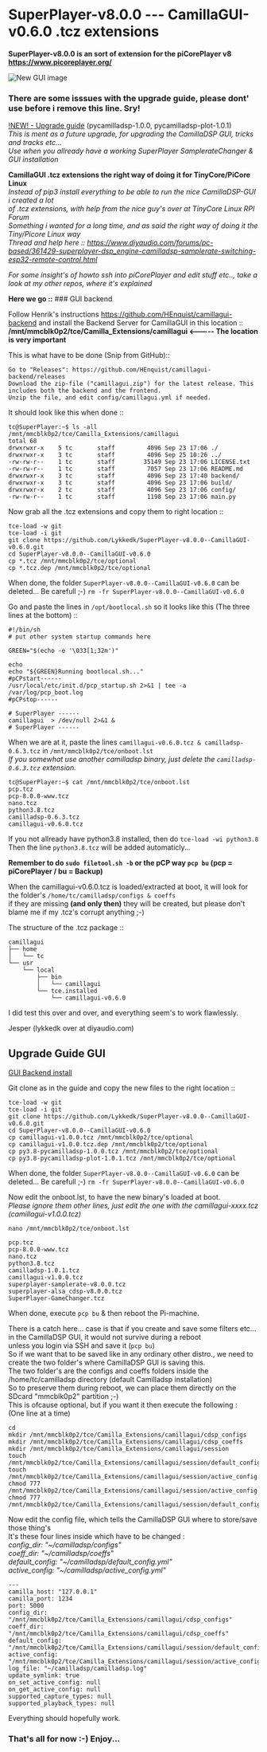 # SuperPlayer-v8.0.0 --- CamillaGUI-v0.6.0 .tcz extensions
**SuperPlayer-v8.0.0 is an sort of extension for the piCorePlayer v8 https://www.picoreplayer.org/**

![New GUI image](https://github.com/Lykkedk/SuperPlayer-v8.0.0--CamillaGUI-v0.6.0/blob/main/Screenshot-cdsp-new.png)


### There are some isssues with the upgrade guide, please dont' use before i remove this line. Sry!
[!NEW! - Upgrade guide](#upgrade-guide-gui) (pycamilladsp-1.0.0, pycamilladsp-plot-1.0.1)\
*This is ment as a future upgrade, for upgrading the CamillaDSP GUI, tricks and tracks etc...*\
*Use when you allready have a working SuperPlayer SamplerateChanger & GUI installation*

**CamillaGUI .tcz extensions the right way of doing it for TinyCore/PiCore Linux**\
*Instead of pip3 install everything to be able to run the nice CamillaDSP-GUI i created a lot*\
*of .tcz extensions, with help from the nice guy's over at TinyCore Linux RPI Forum*\
*Something i wanted for a long time, and as said the right way of doing it the Tiny/Picore Linux way*\
*Thread and help here :: https://www.diyaudio.com/forums/pc-based/361429-superplayer-dsp_engine-camilladsp-samplerate-switching-esp32-remote-control.html*

*For some insight's of howto ssh into piCorePlayer and edit stuff etc.., take a look at my other repos, where it's explained*

**Here we go ::** ### GUI backend

Follow Henrik's instructions https://github.com/HEnquist/camillagui-backend and install the Backend Server for CamillaGUI in this location ::
**/mnt/mmcblk0p2/tce/Camilla_Extensions/camillagui <----- The location is very important** 

This is what have to be done (Snip from GitHub)::
```
Go to "Releases": https://github.com/HEnquist/camillagui-backend/releases 
Download the zip-file ("camillagui.zip") for the latest release. This includes both the backend and the frontend.
Unzip the file, and edit config/camillagui.yml if needed.

```

It should look like this when done ::
```
tc@SuperPlayer:~$ ls -all /mnt/mmcblk0p2/tce/Camilla_Extensions/camillagui
total 68
drwxrwxr-x    5 tc       staff         4096 Sep 23 17:06 ./
drwxrwxr-x    3 tc       staff         4096 Sep 25 10:26 ../
-rw-rw-r--    1 tc       staff        35149 Sep 23 17:06 LICENSE.txt
-rw-rw-r--    1 tc       staff         7057 Sep 23 17:06 README.md
drwxrwxr-x    3 tc       staff         4096 Sep 23 17:40 backend/
drwxrwxr-x    3 tc       staff         4096 Sep 23 17:06 build/
drwxrwxr-x    2 tc       staff         4096 Sep 23 17:06 config/
-rw-rw-r--    1 tc       staff         1198 Sep 23 17:06 main.py
```

Now grab all the .tcz extensions and copy them to right location ::
```
tce-load -w git
tce-load -i git
git clone https://github.com/Lykkedk/SuperPlayer-v8.0.0--CamillaGUI-v0.6.0.git
cd SuperPlayer-v8.0.0--CamillaGUI-v0.6.0
cp *.tcz /mnt/mmcblk0p2/tce/optional
cp *.tcz.dep /mnt/mmcblk0p2/tce/optional
```
When done, the folder ```SuperPlayer-v8.0.0--CamillaGUI-v0.6.0``` can be deleted... Be carefull ;-) ```rm -fr SuperPlayer-v8.0.0--CamillaGUI-v0.6.0```

Go and paste the lines in ```/opt/bootlocal.sh``` so it looks like this (The three lines at the bottom) ::
```
#!/bin/sh
# put other system startup commands here

GREEN="$(echo -e '\033[1;32m')"

echo
echo "${GREEN}Running bootlocal.sh..."
#pCPstart------
/usr/local/etc/init.d/pcp_startup.sh 2>&1 | tee -a /var/log/pcp_boot.log
#pCPstop------

# SuperPlayer ------
camillagui  > /dev/null 2>&1 &
# SuperPlayer ------
```
When we are at it, paste the lines ```camillagui-v0.6.0.tcz & camilladsp-0.6.3.tcz``` in  ```/mnt/mmcblk0p2/tce/onboot.lst```\
*If you somewhat use another camilladsp binary, just delete the ```camilladsp-0.6.3.tcz``` extension.*
```
tc@SuperPlayer:~$ cat /mnt/mmcblk0p2/tce/onboot.lst
pcp.tcz
pcp-8.0.0-www.tcz
nano.tcz
python3.8.tcz
camilladsp-0.6.3.tcz
camillagui-v0.6.0.tcz

```
If you not allready have python3.8 installed, then do ```tce-load -wi python3.8```\
Then the line ```python3.8.tcz``` will be added automaticly...

**Remember to do ```sudo filetool.sh -b``` or the pCP way ```pcp bu``` (pcp = piCorePlayer / bu = Backup)**

When the camillagui-v0.6.0.tcz is loaded/extracted at boot, it will look for the folder's ```/home/tc/camilladsp/configs & coeffs```\
if they are missing **(and only then)** they will be created, but please don't blame me if my .tcz's corrupt anything ;-)

The structure of the .tcz package ::
```
camillagui
├── home
│   └── tc
└── usr
    └── local
        ├── bin
        │   └── camillagui
        └── tce.installed
            └── camillagui-v0.6.0
```
I did test this over and over, and everything seem's to work flawlessly.

Jesper (lykkedk over at diyaudio.com)

## Upgrade Guide GUI

[GUI Backend install](#gui-backend)

Git clone as in the guide and copy the new files to the right location ::
```
tce-load -w git
tce-load -i git
git clone https://github.com/Lykkedk/SuperPlayer-v8.0.0--CamillaGUI-v0.6.0.git
cd SuperPlayer-v8.0.0--CamillaGUI-v0.6.0
cp camillagui-v1.0.0.tcz /mnt/mmcblk0p2/tce/optional
cp camillagui-v1.0.0.tcz.dep /mnt/mmcblk0p2/tce/optional
cp py3.8-pycamilladsp-1.0.0.tcz /mnt/mmcblk0p2/tce/optional
cp py3.8-pycamilladsp-plot-1.0.1.tcz /mnt/mmcblk0p2/tce/optional
```
When done, the folder ```SuperPlayer-v8.0.0--CamillaGUI-v0.6.0``` can be deleted... Be carefull ;-) ```rm -fr SuperPlayer-v8.0.0--CamillaGUI-v0.6.0```

Now edit the onboot.lst, to have the new binary's loaded at boot.\
*Please ignore them other lines, just edit the one with the camillagui-xxxx.tcz (camillagui-v1.0.0.tcz)*

```nano /mnt/mmcblk0p2/tce/onboot.lst```
```
pcp.tcz
pcp-8.0.0-www.tcz
nano.tcz
python3.8.tcz
camilladsp-1.0.1.tcz
camillagui-v1.0.0.tcz
superplayer-samplerate-v8.0.0.tcz
superplayer-alsa_cdsp-v8.0.0.tcz
SuperPlayer-GameChanger.tcz
```

When done, execute ```pcp bu``` & then reboot the Pi-machine.

There is a catch here... case is that if you create and save some filters etc... in the CamillaDSP GUI, it would not survive during a reboot\
unless you login via SSH and save it (```pcp bu```)\
So if we want that to be saved like in any ordinary other distro., we need to create the two folder's where CamillaDSP GUI is saving this.\
The two folder's are the configs and coeffs folders inside the /home/tc/camilladsp directory (default Camilladsp installation)\
So to preserve them during reboot, we can place them directly on the SDcard "mmcblk0p2" partition ;-)\
This is ofcause optional, but if you want it then execute the following :\
(One line at a time)

```
cd
mkdir /mnt/mmcblk0p2/tce/Camilla_Extensions/camillagui/cdsp_configs
mkdir /mnt/mmcblk0p2/tce/Camilla_Extensions/camillagui/cdsp_coeffs
mkdir /mnt/mmcblk0p2/tce/Camilla_Extensions/camillagui/session
touch /mnt/mmcblk0p2/tce/Camilla_Extensions/camillagui/session/default_config.yml
touch /mnt/mmcblk0p2/tce/Camilla_Extensions/camillagui/session/active_config.yml
chmod 777 /mnt/mmcblk0p2/tce/Camilla_Extensions/camillagui/session/active_config.yml
chmod 777 /mnt/mmcblk0p2/tce/Camilla_Extensions/camillagui/session/default_config.yml

```
Now edit the config file, which tells the CamillaDSP GUI where to store/save those thing's\
It's these four lines inside which have to be changed :\
*config_dir: "~/camilladsp/configs"*\
*coeff_dir: "~/camilladsp/coeffs"*\
*default_config: "~/camilladsp/default_config.yml"*\
*active_config: "~/camilladsp/active_config.yml"*
```
---
camilla_host: "127.0.0.1"
camilla_port: 1234
port: 5000
config_dir: "/mnt/mmcblk0p2/tce/Camilla_Extensions/camillagui/cdsp_configs"
coeff_dir: "/mnt/mmcblk0p2/tce/Camilla_Extensions/camillagui/cdsp_coeffs"
default_config: "/mnt/mmcblk0p2/tce/Camilla_Extensions/camillagui/session/default_config.yml"
active_config: "/mnt/mmcblk0p2/tce/Camilla_Extensions/camillagui/session/active_config.yml"
log_file: "~/camilladsp/camilladsp.log"
update_symlink: true
on_set_active_config: null
on_get_active_config: null
supported_capture_types: null
supported_playback_types: null
```



Everything should hopefully work.

### That's all for now :-) Enjoy...

